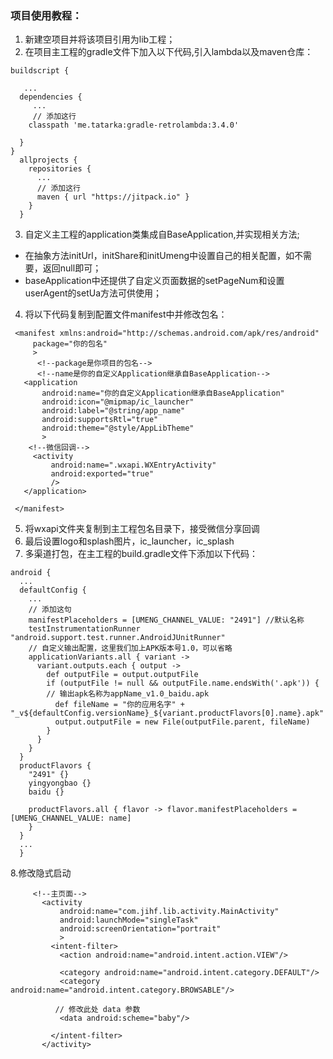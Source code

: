 ### 项目使用教程：
1. 新建空项目并将该项目引用为lib工程；
2. 在项目主工程的gradle文件下加入以下代码,引入lambda以及maven仓库：
```
buildscript {

   ...
  dependencies {
     ...
     // 添加这行
    classpath 'me.tatarka:gradle-retrolambda:3.4.0'
    
  }
}
  allprojects {
    repositories {
      ...
      // 添加这行
      maven { url "https://jitpack.io" }
    }
  }
```
3. 自定义主工程的application类集成自BaseApplication,并实现相关方法;
  - 在抽象方法initUrl，initShare和initUmeng中设置自己的相关配置，如不需要，返回null即可；
  - baseApplication中还提供了自定义页面数据的setPageNum和设置userAgent的setUa方法可供使用；
4. 将以下代码复制到配置文件manifest中并修改包名：
```
 <manifest xmlns:android="http://schemas.android.com/apk/res/android"
     package="你的包名"
     >
      <!--package是你项目的包名-->
      <!--name是你的自定义Application继承自BaseApplication-->
   <application
       android:name="你的自定义Application继承自BaseApplication"
       android:icon="@mipmap/ic_launcher"
       android:label="@string/app_name"
       android:supportsRtl="true"
       android:theme="@style/AppLibTheme"
       >
    <!--微信回调-->
     <activity
         android:name=".wxapi.WXEntryActivity"
         android:exported="true"
         />
   </application>
 
 </manifest>

```
5. 将wxapi文件夹复制到主工程包名目录下，接受微信分享回调
6. 最后设置logo和splash图片，ic_launcher，ic_splash
7. 多渠道打包，在主工程的build.gradle文件下添加以下代码：
```
android {
  ...
  defaultConfig {
    ...
    // 添加这句
    manifestPlaceholders = [UMENG_CHANNEL_VALUE: "2491"] //默认名称
    testInstrumentationRunner "android.support.test.runner.AndroidJUnitRunner"
    // 自定义输出配置，这里我们加上APK版本号1.0，可以省略
    applicationVariants.all { variant ->
      variant.outputs.each { output ->
        def outputFile = output.outputFile
        if (outputFile != null && outputFile.name.endsWith('.apk')) {
        // 输出apk名称为appName_v1.0_baidu.apk
          def fileName = "你的应用名字" + "_v${defaultConfig.versionName}_${variant.productFlavors[0].name}.apk"
          output.outputFile = new File(outputFile.parent, fileName)
        }
      }
    }
  }
  productFlavors {
    "2491" {}
    yingyongbao {}
    baidu {}

    productFlavors.all { flavor -> flavor.manifestPlaceholders = [UMENG_CHANNEL_VALUE: name]
    }
  }
  ...
  }

```
8.修改隐式启动  
```
     <!--主页面-->
       <activity
           android:name="com.jihf.lib.activity.MainActivity"
           android:launchMode="singleTask"
           android:screenOrientation="portrait"
           >
         <intent-filter>
           <action android:name="android.intent.action.VIEW"/>
   
           <category android:name="android.intent.category.DEFAULT"/>
           <category android:name="android.intent.category.BROWSABLE"/>
           
          // 修改此处 data 参数
           <data android:scheme="baby"/>
   
         </intent-filter>
       </activity>

```